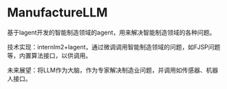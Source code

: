 # ManufactureLLM

基于lagent开发的智能制造领域的agent，用来解决智能制造领域的各种问题。

技术实现：internlm2+lagent，通过微调调用智能制造领域的问题，如FJSP问题等，内置算法接口，以供调用。

未来展望：将LLM作为大脑，作为专家解决制造业问题，并调用如传感器、机器人接口。

